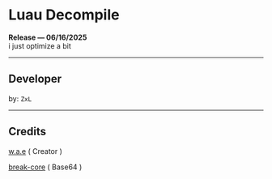 # Luau Decompile
**Release — 06/16/2025**  
i just optimize a bit

---

## Developer

by: `ZxL`

---

## Credits

[w.a.e](https://github.com/w-a-e) ( Creator )

[break-core](https://github.com/break-core) ( Base64 )
